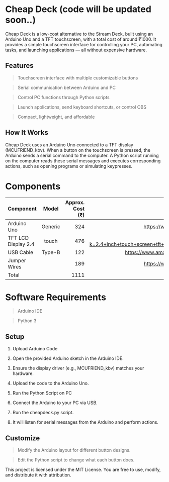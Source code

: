 # Cheap Deck (code will be updated soon..)

Cheap Deck is a low-cost alternative to the Stream Deck, built using an Arduino Uno and a TFT touchscreen, with a total cost of around ₹1000.
It provides a simple touchscreen interface for controlling your PC, automating tasks, and launching applications — all without expensive hardware.

## Features

> Touchscreen interface with multiple customizable buttons

> Serial communication between Arduino and PC

> Control PC functions through Python scripts

> Launch applications, send keyboard shortcuts, or control OBS

> Compact, lightweight, and affordable

## How It Works

Cheap Deck uses an Arduino Uno connected to a TFT display (MCUFRIEND_kbv).
When a button on the touchscreen is pressed, the Arduino sends a serial command to the computer.
A Python script running on the computer reads these serial messages and executes corresponding actions, such as opening programs or simulating keypresses.

# Components
| Component | Model | Approx. Cost (₹) | link |
|:------------|:-------------:|-------------:|-------------:|
| Arduino Uno | Generic | 324 | https://www.amazon.in/s?k=ardiuno+uno |
| TFT LCD Display	2.4 | touch | 476 |https://www.amazon.in/s?k=2.4+inch+touch+screen+tft+display+shield+for+arduino+uno |
| USB Cable | Type-B | 122 | https://www.amazon.in/s?k=USB+Cable+Type-B |
| Jumper Wires |  | 189 | https://www.amazon.in/s?k=jumber+wire |
| Total |  | 1111  | |



# Software Requirements

> Arduino IDE

> Python 3

## Setup

1. Upload Arduino Code

2. Open the provided Arduino sketch in the Arduino IDE.

3. Ensure the display driver (e.g., MCUFRIEND_kbv) matches your hardware.

4. Upload the code to the Arduino Uno.

5. Run the Python Script on PC

6. Connect the Arduino to your PC via USB.

7. Run the cheapdeck.py script.

8. It will listen for serial messages from the Arduino and perform actions.

## Customize

> Modify the Arduino layout for different button designs.

> Edit the Python script to change what each button does.

This project is licensed under the MIT License.
You are free to use, modify, and distribute it with attribution.


